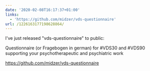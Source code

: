 ```yaml
---
date: '2020-02-08T16:17:37+01:00'
links:
  - 'https://github.com/midzer/vds-questionnaire'
url: /1226163177198628864/
---
```

I've just released "vds-questionnaire" to public:

Questionnaire (or Fragebogen in german) for #VDS30 and #VDS90 supporting your psychotherapeutic and psychiatric work

https://github.com/midzer/vds-questionnaire
